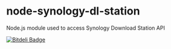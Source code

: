 node-synology-dl-station
========================

Node.js module used to access Synology Download Station API

[![Bitdeli Badge](https://d2weczhvl823v0.cloudfront.net/leeroybrun/node-synology-dl-station/trend.png)](https://bitdeli.com/free "Bitdeli Badge")
